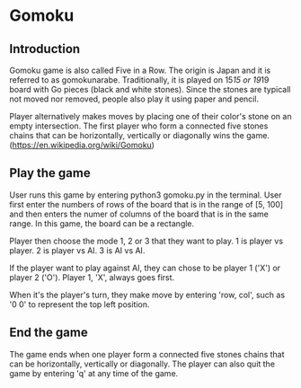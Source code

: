 # Gomoku
## Introduction
Gomoku game is also called Five in a Row. The origin is Japan and it is referred to as gomokunarabe. Traditionally, it is played on 15*15 or 19*19 board with Go pieces (black and white stones). Since the stones are typicall not moved nor removed, people also play it using paper and pencil.

Player alternatively makes moves by placing one of their color's stone on an empty intersection. The first player who form a connected five stones chains that can be horizontally, vertically or diagonally wins the game.
(https://en.wikipedia.org/wiki/Gomoku)
## Play the game
User runs this game by entering python3 gomoku.py in the terminal. User first enter the numbers of rows of the board that is in the range of [5, 100] and then enters the numer of columns of the board that is in the same range. In this game, the board can be a rectangle.

Player then choose the mode 1, 2 or 3 that they want to play. 1 is player vs player. 2 is player vs AI. 3 is AI vs AI.

If the player want to play against AI, they can chose to be player 1 ('X') or player 2 ('O'). Player 1, 'X', always goes first.

When it's the player's turn, they make move by entering 'row, col', such as '0 0' to represent the top left position.
## End the game
The game ends when one player form a connected five stones chains that can be horizontally, vertically or diagonally. The player can also quit the game by entering 'q' at any time of the game.
